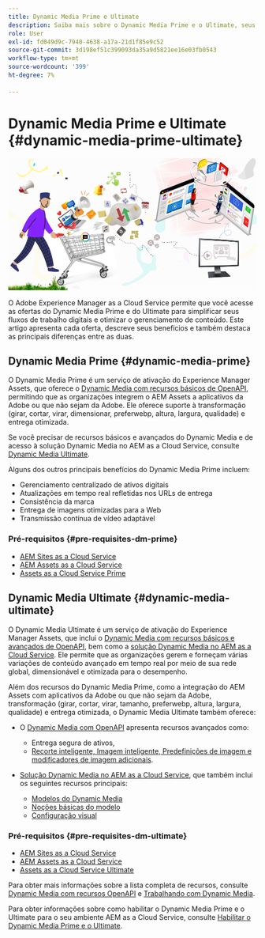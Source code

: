 ```yaml
---
title: Dynamic Media Prime e Ultimate
description: Saiba mais sobre o Dynamic Media Prime e o Ultimate, seus benefícios e as diferenças entre os dois.
role: User
exl-id: fd049d9c-7940-4638-a17a-21d1f85e9c52
source-git-commit: 3d198ef51c399093da35a9d5821ee16e03fb0543
workflow-type: tm+mt
source-wordcount: '399'
ht-degree: 7%

---
```


# Dynamic Media Prime e Ultimate {#dynamic-media-prime-ultimate}

![Banner do Dynamic Media](/help/assets/assets/dm-pnp-banner.png)

O Adobe Experience Manager as a Cloud Service permite que você acesse as ofertas do Dynamic Media Prime e do Ultimate para simplificar seus fluxos de trabalho digitais e otimizar o gerenciamento de conteúdo. Este artigo apresenta cada oferta, descreve seus benefícios e também destaca as principais diferenças entre as duas.

## Dynamic Media Prime {#dynamic-media-prime}

O Dynamic Media Prime é um serviço de ativação do Experience Manager Assets, que oferece o [Dynamic Media com recursos básicos de OpenAPI](/help/assets/dynamic-media-open-apis-overview.md), permitindo que as organizações integrem o AEM Assets a aplicativos da Adobe ou que não sejam da Adobe. Ele oferece suporte à transformação (girar, cortar, virar, dimensionar, preferwebp, altura, largura, qualidade) e entrega otimizada.

Se você precisar de recursos básicos e avançados do Dynamic Media e de acesso à solução Dynamic Media no AEM as a Cloud Service, consulte [Dynamic Media Ultimate](#dynamic-media-ultimate).

Alguns dos outros principais benefícios do Dynamic Media Prime incluem:

* Gerenciamento centralizado de ativos digitais
* Atualizações em tempo real refletidas nos URLs de entrega
* Consistência da marca
* Entrega de imagens otimizadas para a Web
* Transmissão contínua de vídeo adaptável

### Pré-requisitos {#pre-requisites-dm-prime}

* [AEM Sites as a Cloud Service](/help/sites-cloud/authoring/quick-start.md)
* [AEM Assets as a Cloud Service](/help/assets/overview.md)
* [Assets as a Cloud Service Prime](/help/assets/assets-prime.md)

## Dynamic Media Ultimate {#dynamic-media-ultimate}

O Dynamic Media Ultimate é um serviço de ativação do Experience Manager Assets, que inclui o [Dynamic Media com recursos básicos e avançados de OpenAPI](/help/assets/dynamic-media-open-apis-overview.md), bem como a [solução Dynamic Media no AEM as a Cloud Service](/help/assets/dynamic-media/dynamic-media.md). Ele permite que as organizações gerem e forneçam várias variações de conteúdo avançado em tempo real por meio de sua rede global, dimensionável e otimizada para o desempenho.

Além dos recursos do Dynamic Media Prime, como a integração do AEM Assets com aplicativos da Adobe ou que não sejam da Adobe, transformação (girar, cortar, virar, tamanho, preferwebp, altura, largura, qualidade) e entrega otimizada, o Dynamic Media Ultimate também oferece:

* O [Dynamic Media com OpenAPI](/help/assets/dynamic-media-open-apis-overview.md) apresenta recursos avançados como:

   * Entrega segura de ativos,
   * [Recorte inteligente, Imagem inteligente, Predefinições de imagem e modificadores de imagem adicionais](https://adobe-aem-assets-delivery.redoc.ly/#operation/getAssetSeoFormat).

* [Solução Dynamic Media no AEM as a Cloud Service](/help/assets/dynamic-media/dynamic-media.md), que também inclui os seguintes recursos principais:

   * [Modelos do Dynamic Media](/help/assets/dynamic-media/dynamic-media-templates.md)
   * [Noções básicas do modelo](https://experienceleague.adobe.com/en/docs/dynamic-media-classic/using/template-basics/quick-start-template-basics)
   * [Configuração visual](https://experienceleague.adobe.com/en/docs/dynamic-media-classic/using/master-files/vignette-window-covering-cabinet-files)

### Pré-requisitos {#pre-requisites-dm-ultimate}

* [AEM Sites as a Cloud Service](/help/sites-cloud/authoring/quick-start.md)
* [AEM Assets as a Cloud Service](/help/assets/overview.md)
* [Assets as a Cloud Service Ultimate](/help/assets/assets-ultimate-overview.md)

Para obter mais informações sobre a lista completa de recursos, consulte [Dynamic Media com recursos OpenAPI](/help/assets/dynamic-media-open-apis-overview.md) e [Trabalhando com Dynamic Media](/help/assets/dynamic-media/dynamic-media.md).

Para obter informações sobre como habilitar o Dynamic Media Prime e o Ultimate para o seu ambiente AEM as a Cloud Service, consulte [Habilitar o Dynamic Media Prime e o Ultimate](/help/assets/dynamic-media/enable-dynamic-media-prime-and-ultimate.md).
